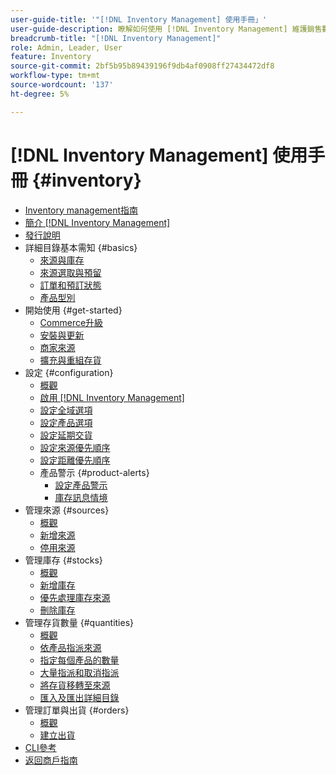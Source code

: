 ```yaml
---
user-guide-title: '"[!DNL Inventory Management] 使用手冊」'
user-guide-description: 瞭解如何使用 [!DNL Inventory Management] 維護銷售數量並處理出貨以完成的功能 [!DNL Commerce] 訂購。
breadcrumb-title: "[!DNL Inventory Management]"
role: Admin, Leader, User
feature: Inventory
source-git-commit: 2bf5b95b89439196f9db4af0908ff27434472df8
workflow-type: tm+mt
source-wordcount: '137'
ht-degree: 5%

---
```



# [!DNL Inventory Management] 使用手冊 {#inventory}

- [Inventory management指南](guide-overview.md)
- [簡介 [!DNL Inventory Management]](introduction.md)
- [發行說明](release-notes.md)
- 詳細目錄基本需知 {#basics}
   - [來源與庫存](sources-stocks.md)
   - [來源選取與預留](selection-reservations.md)
   - [訂單和預訂狀態](order-status.md)
   - [產品型別](product-types.md)
- 開始使用 {#get-started}
   - [Commerce升級](migrate.md)
   - [安裝與更新](install-update.md)
   - [商家來源](merchant-sourcing.md)
   - [擴充與重組存貨](expand-restructure.md)
- 設定 {#configuration}
   - [概觀](configuration.md)
   - [啟用 [!DNL Inventory Management]](enable.md)
   - [設定全域選項](global-options.md)
   - [設定產品選項](product-options.md)
   - [設定延期交貨](backorders.md)
   - [設定來源優先順序](source-priority-algorithm.md)
   - [設定距離優先順序](distance-priority-algorithm.md)
   - 產品警示 {#product-alerts}
      - [設定產品警示](alert-setup.md)
      - [庫存訊息情境](stock-messages.md)
- 管理來源 {#sources}
   - [概觀](sources-manage.md)
   - [新增來源](sources-add.md)
   - [停用來源](sources-disable.md)
- 管理庫存 {#stocks}
   - [概觀](stocks-manage.md)
   - [新增庫存](stocks-add.md)
   - [優先處理庫存來源](stocks-prioritize-sources.md)
   - [刪除庫存](stocks-delete.md)
- 管理存貨數量 {#quantities}
   - [概觀](quantities-manage.md)
   - [依產品指派來源](sources-assign-per-product.md)
   - [指定每個產品的數量](quantities-assign-per-product.md)
   - [大量指派和取消指派](bulk-assignment.md)
   - [將存貨移轉至來源](inventory-transfer.md)
   - [匯入及匯出詳細目錄](inventory-import-export.md)
- 管理訂單與出貨 {#orders}
   - [概觀](shipments.md)
   - [建立出貨](shipments-create.md)
- [CLI參考](cli.md)
- [返回商戶指南](https://experienceleague.adobe.com/en/docs/commerce-admin/user-guides/home)

